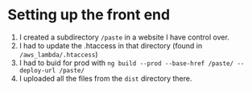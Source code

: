 # Setting up the front end

1. I created a subdirectory `/paste` in a website I have control over.
1. I had to update the .htaccess in that directory (found in `/aws_lambda/.htaccess`)
1. I had to buid for prod with `ng build --prod --base-href /paste/ --deploy-url /paste/`
1. I uploaded all the files from the `dist` directory there.
